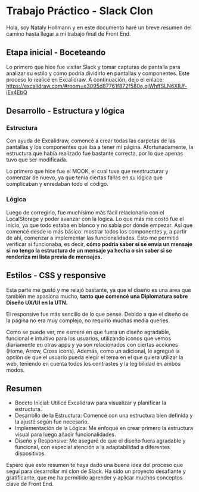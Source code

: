 # Trabajo Práctico - Slack Clon
Hola, soy Nataly Hollmann y en este documento haré un breve resumen del camino hasta llegar a mi trabajo final de Front End.

## Etapa inicial - Boceteando
Lo primero que hice fue visitar Slack y tomar capturas de pantalla para analizar su estilo y cómo podría dividirlo en pantallas y componentes. Este proceso lo realicé en Excalidraw. A continuación, dejo el enlace:
https://excalidraw.com/#room=e3095d87761f872f580a,qiWhffSLN6XIUf-iEx4EbQ

## Desarrollo - Estructura y lógica
### Estructura
Con ayuda de Excalidraw, comencé a crear todas las carpetas de las pantallas y los componentes que iba a tener mi página. Afortunadamente, la estructura que había realizado fue bastante correcta, por lo que apenas tuvo que ser modificada.

Lo primero que hice fue el MOOK, el cual tuve que reestructurar y comenzar de nuevo, ya que tenía ciertas fallas en su lógica que complicaban y enredaban todo el código.

### Lógica
Luego de corregirlo, fue muchísimo más fácil relacionarlo con el LocalStorage y poder avanzar con la lógica. Lo que más me costó fue el inicio, ya que todo estaba en blanco y no sabía por dónde empezar. Así que comencé desde lo más básico: mostrar todos los componentes y, a partir de ahí, comenzar a implementar las funcionalidades. Esto me permitió verificar si funcionaba, es decir, **cómo podría saber si se envía un mensaje si no tengo la estructura de un mensaje ya hecha o sin saber si se renderiza mi lista previa de mensajes.**

## Estilos - CSS y responsive
Esta parte me gustó y me relajó bastante, ya que el diseño es una área que también me apasiona mucho, **tanto que comencé una Diplomatura sobre Diseño UX/UI en la UTN.**

El responsive fue más sencillo de lo que pensé. Debido a que el diseño de la página no era muy complejo, no requirió muchas media queries.

Como se puede ver, me esmeré en que fuera un diseño agradable, funcional e intuitivo para los usuarios, utilizando iconos que vemos diariamente en otras apps y ya son relacionados con ciertas acciones (Home, Arrow, Cross icons). Además, como un adicional, le agregué la opción de que el usuario pueda elegir el tema en el que quiera utilizar la web, teniendo en cuenta todos los contrastes y la legibilidad en ambos modos.

## Resumen
* Boceto Inicial: Utilicé Excalidraw para visualizar y planificar la estructura.
* Desarrollo de la Estructura: Comencé con una estructura bien definida y la ajusté según fue necesario.
* Implementación de la Lógica: Me enfoqué en crear primero la estructura visual para luego añadir funcionalidades.
* Diseño y Responsive: Me aseguré de que el diseño fuera agradable y funcional, con especial atención a la adaptabilidad a diferentes dispositivos.

Espero que este resumen te haya dado una buena idea del proceso que seguí para desarrollar mi clon de Slack. Ha sido un proyecto desafiante y gratificante, que me ha permitido aprender y aplicar muchos conceptos clave de Front End.